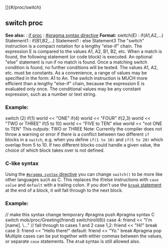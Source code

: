 []{#/proc/switch}
  ## switch proc
  **See also:**
  :   [if proc](ref/proc/if)
  :   [#pragma syntax directive](ref/DM/preprocessor/pragma/syntax)
  **Format:**
  switch(E)
  :   if(A1,A2,\...) Statement1
  :   if(B1,B2,\...) Statement1
  :   else Statement3
  The \"switch\" instruction is a compact notation for a lengthy
  \"else-if\" chain. The expression E is compared to the values A1, A2,
  B1, B2, etc. When a match is found, the following statement (or code
  block) is executed. An optional \"else\" statement is run if no match is
  found. Once a matching switch condition is found, no further conditions
  will be tested.
  The values A1, A2, etc. must be constants. As a convenience, a range of
  values may be specified in the form: A1 to An.
  The switch instruction is MUCH more efficient than a lengthy \"else-if\"
  chain, because the expression E is evaluated only once. The conditional
  values may be any constant expression, such as a number or text string.
  ### Example:
  switch (2) if(1) world \<\< \"ONE\" if(4) world \<\< \"FOUR\" if(2,3)
  world \<\< \"TWO or THREE\" if(5 to 10) world \<\< \"FIVE to TEN\" else
  world \<\< \"not ONE to TEN\"
  This outputs: TWO or THREE
  Note: Currently the compiler does not throw a warning or error if there
  is a conflict between two different `if` blocks in a `switch`, e.g. when
  you define `if(1 to 10)` and `if(5 to 20)` which overlap from 5 to 10.
  If two different blocks could handle a given value, the choice of which
  block takes over is not defined.
  ### C-like syntax
  Using the [`#pragma syntax` directive](ref/DM/preprocessor/pragma/syntax)
  you can change `switch()` to be more like other languages such as C.
  This replaces the if/else instructions with `case `*`value`* and
  `default` with a trailing colon. If you don\'t use the [`break`
  statement](ref/proc/break) at the end of a block, it will fall through to
  the next block.
  ### Example:
  // make this syntax change temporary #pragma push #pragma syntax C
  switch mob/proc/Greeting(friend) switch(roll(6)) case 4: friend \<\<
  \"I\'m \[name\]. \\\...\" // fall through to cases 1 and 2 case 1,2:
  friend \<\< \"Hi!\" break case 3: friend \<\< \"Hello there!\" default:
  friend \<\< \"Yo.\" break #pragma pop
  Multiple cases can be put together with either commas between the
  values, or separate `case` statements. The *`A`*` to `*`B`* syntax is
  still allowed also.